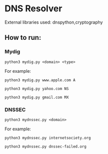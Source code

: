 # DNS Resolver

External libraries used:
    dnspython,cryptography

## How to run:
### Mydig
`python3 mydig.py <domain> <type>`

For example:

`python3 mydig.py www.apple.com A`

`python3 mydig.py yahoo.com NS`

`python3 mydig.py gmail.com MX`

### DNSSEC

`python3 mydnssec.py <domain>`

For example:

`python3 mydnssec.py internetsociety.org`

`python3 mydnssec.py dnssec-failed.org`
